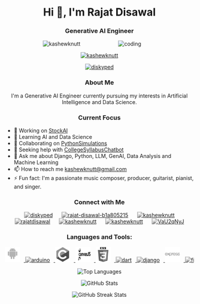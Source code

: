 <h1 align="center">Hi 👋, I'm Rajat Disawal</h1>
<h3 align="center">Generative AI Engineer</h3>

<img align="right" alt="coding" width="40%" src="https://github.com/kashewknutt/kashewknutt/blob/main/HelloWorld.gif">

<p align="center"> <img src="https://komarev.com/ghpvc/?username=kashewknutt&label=Profile%20views&color=0e75b6&style=flat" alt="kashewknutt" /> </p>

<p align="center"> <a href="https://github.com/ryo-ma/github-profile-trophy"><img src="https://github-profile-trophy.vercel.app/?username=kashewknutt" alt="kashewknutt" /></a> </p>

<p align="center"> <a href="https://twitter.com/diskyped" target="blank"><img src="https://img.shields.io/twitter/follow/diskyped?logo=twitter&style=for-the-badge" alt="diskyped" /></a> </p>

<h3 align="center">About Me</h3>

<p align="center">I'm a Generative AI Engineer currently pursuing my interests in Artificial Intelligence and Data Science.</p>

<h3 align="center">Current Focus</h3>

<ul align="left">
    <li>🔭 Working on <a href="https://github.com/kashewknutt/StockAI">StockAI</a></li>
    <li>🌱 Learning AI and Data Science</li>
    <li>👯 Collaborating on <a href="https://github.com/kashewknutt/understandingSimulations">PythonSimulations</a></li>
    <li>🤝 Seeking help with <a href="https://github.com/kashewknutt/VESITCourseGPT">CollegeSyllabusChatbot</a></li>
    <li>💬 Ask me about Django, Python, LLM, GenAI, Data Analysis and Machine Learning</li>
    <li>📫 How to reach me <a href="mailto:kashewknutt@gmail.com">kashewknutt@gmail.com</a></li>
    <li>⚡ Fun fact: I'm a passionate music composer, producer, guitarist, pianist, and singer.</li>
    <!--
    <li>📄 Know about my experiences [publicresume.com](publicresume.com)</li>
    <li>📝 I regularly write articles on [futureblog.com](futureblog.com)</li>
    <li>👨‍💻 All of my projects are available at [temporarylink.com](temporarylink.com)</li>
    -->
</ul>

<h3 align="center">Connect with Me</h3>

<p align="center">
    <a href="https://twitter.com/diskyped" target="_blank"><img src="https://raw.githubusercontent.com/rahuldkjain/github-profile-readme-generator/master/src/images/icons/Social/twitter.svg" alt="diskyped" height="30" width="40" style="margin: 0 10px; filter: grayscale(100%); transition: filter 0.3s ease-in-out;" onmouseover="this.style.filter='none'" onmouseout="this.style.filter='grayscale(100%)'"/></a>
    <a href="https://linkedin.com/in/rajat-disawal-b1a805215" target="_blank"><img src="https://raw.githubusercontent.com/rahuldkjain/github-profile-readme-generator/master/src/images/icons/Social/linked-in-alt.svg" alt="rajat-disawal-b1a805215" height="30" width="40" style="margin: 0 10px; filter: grayscale(100%); transition: filter 0.3s ease-in-out;" onmouseover="this.style.filter='none'" onmouseout="this.style.filter='grayscale(100%)'"/></a>
    <a href="https://kaggle.com/kashewknutt" target="_blank"><img src="https://raw.githubusercontent.com/rahuldkjain/github-profile-readme-generator/master/src/images/icons/Social/kaggle.svg" alt="kashewknutt" height="30" width="40" style="margin: 0 10px; filter: grayscale(100%); transition: filter 0.3s ease-in-out;" onmouseover="this.style.filter='none'" onmouseout="this.style.filter='grayscale(100%)'"/></a>
    <a href="https://instagram.com/rajatdisawal" target="_blank"><img src="https://raw.githubusercontent.com/rahuldkjain/github-profile-readme-generator/master/src/images/icons/Social/instagram.svg" alt="rajatdisawal" height="30" width="40" style="margin: 0 10px; filter: grayscale(100%); transition: filter 0.3s ease-in-out;" onmouseover="this.style.filter='none'" onmouseout="this.style.filter='grayscale(100%)'"/></a>
    <a href="https://www.hackerrank.com/kashewknutt" target="_blank"><img src="https://raw.githubusercontent.com/rahuldkjain/github-profile-readme-generator/master/src/images/icons/Social/hackerrank.svg" alt="kashewknutt" height="30" width="40" style="margin: 0 10px; filter: grayscale(100%); transition: filter 0.3s ease-in-out;" onmouseover="this.style.filter='none'" onmouseout="this.style.filter='grayscale(100%)'"/></a>
    <a href="https://www.leetcode.com/kashewknutt" target="_blank"><img src="https://raw.githubusercontent.com/rahuldkjain/github-profile-readme-generator/master/src/images/icons/Social/leet-code.svg" alt="kashewknutt" height="30" width="40" style="margin: 0 10px; filter: grayscale(100%); transition: filter 0.3s ease-in-out;" onmouseover="this.style.filter='none'" onmouseout="this.style.filter='grayscale(100%)'"/></a>
    <a href="https://discord.gg/VaU2qNyJ" target="_blank"><img src="https://raw.githubusercontent.com/rahuldkjain/github-profile-readme-generator/master/src/images/icons/Social/discord.svg" alt="VaU2qNyJ" height="30" width="40" style="margin: 0 10px; filter: grayscale(100%); transition: filter 0.3s ease-in-out;" onmouseover="this.style.filter='none'" onmouseout="this.style.filter='grayscale(100%)'"/></a>
</p>

<h3 align="center">Languages and Tools:</h3>

<div align="center" style="overflow-x: auto; white-space: nowrap;">
    <a href="https://developer.android.com" target="_blank" rel="noreferrer">
        <img src="https://raw.githubusercontent.com/devicons/devicon/master/icons/android/android-original-wordmark.svg" alt="android" width="40" height="40"
            style="margin-right: 10px; filter: grayscale(100%); transition: filter 0.3s ease-in-out;" onmouseover="this.style.filter='none'"
            onmouseout="this.style.filter='grayscale(100%)'"/>
    </a>
    <a href="https://www.arduino.cc/" target="_blank" rel="noreferrer">
        <img src="https://cdn.worldvectorlogo.com/logos/arduino-1.svg" alt="arduino" width="40" height="40"
            style="margin-right: 10px; filter: grayscale(100%); transition: filter 0.3s ease-in-out;" onmouseover="this.style.filter='none'"
            onmouseout="this.style.filter='grayscale(100%)'"/>
    </a>
    <a href="https://www.cprogramming.com/" target="_blank" rel="noreferrer">
        <img src="https://raw.githubusercontent.com/devicons/devicon/master/icons/c/c-original.svg" alt="c" width="40" height="40"
            style="margin-right: 10px; filter: grayscale(100%); transition: filter 0.3s ease-in-out;" onmouseover="this.style.filter='none'"
            onmouseout="this.style.filter='grayscale(100%)'"/>
    </a>
    <a href="https://canvasjs.com" target="_blank" rel="noreferrer">
        <img src="https://raw.githubusercontent.com/Hardik0307/Hardik0307/master/assets/canvasjs-charts.svg" alt="canvasjs" width="40" height="40"
            style="margin-right: 10px; filter: grayscale(100%); transition: filter 0.3s ease-in-out;" onmouseover="this.style.filter='none'"
            onmouseout="this.style.filter='grayscale(100%)'"/>
    </a>
    <a href="https://www.w3schools.com/css/" target="_blank" rel="noreferrer">
        <img src="https://raw.githubusercontent.com/devicons/devicon/master/icons/css3/css3-original-wordmark.svg" alt="css3" width="40" height="40"
            style="margin-right: 10px; filter: grayscale(100%); transition: filter 0.3s ease-in-out;" onmouseover="this.style.filter='none'"
            onmouseout="this.style.filter='grayscale(100%)'"/>
    </a>
    <a href="https://dart.dev" target="_blank" rel="noreferrer">
        <img src="https://www.vectorlogo.zone/logos/dartlang/dartlang-icon.svg" alt="dart" width="40" height="40"
            style="margin-right: 10px; filter: grayscale(100%); transition: filter 0.3s ease-in-out;" onmouseover="this.style.filter='none'"
            onmouseout="this.style.filter='grayscale(100%)'"/>
    </a>
    <a href="https://www.djangoproject.com/" target="_blank" rel="noreferrer">
        <img src="https://cdn.worldvectorlogo.com/logos/django.svg" alt="django" width="40" height="40"
            style="margin-right: 10px; filter: grayscale(100%); transition: filter 0.3s ease-in-out;" onmouseover="this.style.filter='none'"
            onmouseout="this.style.filter='grayscale(100%)'"/>
    </a>
    <a href="https://expressjs.com" target="_blank" rel="noreferrer">
        <img src="https://raw.githubusercontent.com/devicons/devicon/master/icons/express/express-original-wordmark.svg" alt="express" width="40" height="40"
            style="margin-right: 10px; filter: grayscale(100%); transition: filter 0.3s ease-in-out;" onmouseover="this.style.filter='none'"
            onmouseout="this.style.filter='grayscale(100%)'"/>
    </a>
    <a href="https://www.figma.com/" target="_blank" rel="noreferrer">
        <img src="https://www.vectorlogo.zone/logos/figma/figma-icon.svg" alt="figma" width="40" height="40"
            style="margin-right: 10px; filter: grayscale(100%); transition: filter 0.3s ease-in-out;" onmouseover="this.style.filter='none'"
            onmouseout="this.style.filter='grayscale(100%)'"/>
    </a>
    <a href="https://firebase.google.com/" target="_blank" rel="noreferrer">
        <img src="https://www.vectorlogo.zone/logos/firebase/firebase-icon.svg" alt="firebase" width="40" height="40"
            style="margin-right: 10px; filter: grayscale(100%); transition: filter 0.3s ease-in-out;" onmouseover="this.style.filter='none'"
            onmouseout="this.style.filter='grayscale(100%)'"/>
    </a>
    <a href="https://flask.palletsprojects.com/" target="_blank" rel="noreferrer">
        <img src="https://www.vectorlogo.zone/logos/pocoo_flask/pocoo_flask-icon.svg" alt="flask" width="40" height="40"
            style="margin-right: 10px; filter: grayscale(100%); transition: filter 0.3s ease-in-out;" onmouseover="this.style.filter='none'"
            onmouseout="this.style.filter='grayscale(100%)'"/>
    </a>
    <a href="https://flutter.dev" target="_blank" rel="noreferrer">
        <img src="https://www.vectorlogo.zone/logos/flutterio/flutterio-icon.svg" alt="flutter" width="40" height="40"
            style="margin-right: 10px; filter: grayscale(100%); transition: filter 0.3s ease-in-out;" onmouseover="this.style.filter='none'"
            onmouseout="this.style.filter='grayscale(100%)'"/>
    </a>
    <a href="https://git-scm.com/" target="_blank" rel="noreferrer">
        <img src="https://www.vectorlogo.zone/logos/git-scm/git-scm-icon.svg" alt="git" width="40" height="40"
            style="margin-right: 10px; filter: grayscale(100%); transition: filter 0.3s ease-in-out;" onmouseover="this.style.filter='none'"
            onmouseout="this.style.filter='grayscale(100%)'"/>
    </a>
    <a href="https://heroku.com" target="_blank" rel="noreferrer">
        <img src="https://www.vectorlogo.zone/logos/heroku/heroku-icon.svg" alt="heroku" width="40" height="40"
            style="margin-right: 10px; filter: grayscale(100%); transition: filter 0.3s ease-in-out;" onmouseover="this.style.filter='none'"
            onmouseout="this.style.filter='grayscale(100%)'"/>
    </a>
    <a href="https://www.w3.org/html/" target="_blank" rel="noreferrer">
        <img src="https://raw.githubusercontent.com/devicons/devicon/master/icons/html5/html5-original-wordmark.svg" alt="html5" width="40" height="40"
            style="margin-right: 10px; filter: grayscale(100%); transition: filter 0.3s ease-in-out;" onmouseover="this.style.filter='none'"
            onmouseout="this.style.filter='grayscale(100%)'"/>
    </a>
    <a href="https://www.java.com" target="_blank" rel="noreferrer">
        <img src="https://raw.githubusercontent.com/devicons/devicon/master/icons/java/java-original.svg" alt="java" width="40" height="40"
            style="margin-right: 10px; filter: grayscale(100%); transition: filter 0.3s ease-in-out;" onmouseover="this.style.filter='none'"
            onmouseout="this.style.filter='grayscale(100%)'"/>
    </a>
    <a href="https://developer.mozilla.org/en-US/docs/Web/JavaScript" target="_blank" rel="noreferrer">
        <img src="https://raw.githubusercontent.com/devicons/devicon/master/icons/javascript/javascript-original.svg" alt="javascript" width="40" height="40"
            style="margin-right: 10px; filter: grayscale(100%); transition: filter 0.3s ease-in-out;" onmouseover="this.style.filter='none'"
            onmouseout="this.style.filter='grayscale(100%)'"/>
    </a>
    <a href="https://kotlinlang.org" target="_blank" rel="noreferrer">
        <img src="https://www.vectorlogo.zone/logos/kotlinlang/kotlinlang-icon.svg" alt="kotlin" width="40" height="40"
            style="margin-right: 10px; filter: grayscale(100%); transition: filter 0.3s ease-in-out;" onmouseover="this.style.filter='none'"
            onmouseout="this.style.filter='grayscale(100%)'"/>
    </a>
    <a href="https://www.linux.org/" target="_blank" rel="noreferrer">
        <img src="https://raw.githubusercontent.com/devicons/devicon/master/icons/linux/linux-original.svg" alt="linux" width="40" height="40"
            style="margin-right: 10px; filter: grayscale(100%); transition: filter 0.3s ease-in-out;" onmouseover="this.style.filter='none'"
            onmouseout="this.style.filter='grayscale(100%)'"/>
    </a>
    <a href="https://www.mathworks.com/" target="_blank" rel="noreferrer">
        <img src="https://upload.wikimedia.org/wikipedia/commons/2/21/Matlab_Logo.png" alt="matlab" width="40" height="40"
            style="margin-right: 10px; filter: grayscale(100%); transition: filter 0.3s ease-in-out;" onmouseover="this.style.filter='none'"
            onmouseout="this.style.filter='grayscale(100%)'"/>
    </a>
    <a href="https://www.mongodb.com/" target="_blank" rel="noreferrer">
        <img src="https://raw.githubusercontent.com/devicons/devicon/master/icons/mongodb/mongodb-original-wordmark.svg" alt="mongodb" width="40" height="40"
            style="margin-right: 10px; filter: grayscale(100%); transition: filter 0.3s ease-in-out;" onmouseover="this.style.filter='none'"
            onmouseout="this.style.filter='grayscale(100%)'"/>
    </a>
    <a href="https://www.microsoft.com/en-us/sql-server" target="_blank" rel="noreferrer">
        <img src="https://www.svgrepo.com/show/303229/microsoft-sql-server-logo.svg" alt="mssql" width="40" height="40"
            style="margin-right: 10px; filter: grayscale(100%); transition: filter 0.3s ease-in-out;" onmouseover="this.style.filter='none'"
            onmouseout="this.style.filter='grayscale(100%)'"/>
    </a>
    <a href="https://www.mysql.com/" target="_blank" rel="noreferrer">
        <img src="https://raw.githubusercontent.com/devicons/devicon/master/icons/mysql/mysql-original-wordmark.svg" alt="mysql" width="40" height="40"
            style="margin-right: 10px; filter: grayscale(100%); transition: filter 0.3s ease-in-out;" onmouseover="this.style.filter='none'"
            onmouseout="this.style.filter='grayscale(100%)'"/>
    </a>
    <a href="https://nextjs.org/" target="_blank" rel="noreferrer">
        <img src="https://cdn.worldvectorlogo.com/logos/nextjs-2.svg" alt="nextjs" width="40" height="40"
            style="margin-right: 10px; filter: grayscale(100%); transition: filter 0.3s ease-in-out;" onmouseover="this.style.filter='none'"
            onmouseout="this.style.filter='grayscale(100%)'"/>
    </a>
    <a href="https://nodejs.org" target="_blank" rel="noreferrer">
        <img src="https://raw.githubusercontent.com/devicons/devicon/master/icons/nodejs/nodejs-original-wordmark.svg" alt="nodejs" width="40" height="40"
            style="margin-right: 10px; filter: grayscale(100%); transition: filter 0.3s ease-in-out;" onmouseover="this.style.filter='none'"
            onmouseout="this.style.filter='grayscale(100%)'"/>
    </a>
    <a href="https://opencv.org/" target="_blank" rel="noreferrer">
        <img src="https://www.vectorlogo.zone/logos/opencv/opencv-icon.svg" alt="opencv" width="40" height="40"
            style="margin-right: 10px; filter: grayscale(100%); transition: filter 0.3s ease-in-out;" onmouseover="this.style.filter='none'"
            onmouseout="this.style.filter='grayscale(100%)'"/>
    </a>
    <a href="https://pandas.pydata.org/" target="_blank" rel="noreferrer">
        <img src="https://raw.githubusercontent.com/devicons/devicon/2ae2a900d2f041da66e950e4d48052658d850630/icons/pandas/pandas-original.svg" alt="pandas" width="40" height="40"
            style="margin-right: 10px; filter: grayscale(100%); transition: filter 0.3s ease-in-out;" onmouseover="this.style.filter='none'"
            onmouseout="this.style.filter='grayscale(100%)'"/>
    </a>
    <a href="https://postman.com" target="_blank" rel="noreferrer">
        <img src="https://www.vectorlogo.zone/logos/getpostman/getpostman-icon.svg" alt="postman" width="40" height="40"
            style="margin-right: 10px; filter: grayscale(100%); transition: filter 0.3s ease-in-out;" onmouseover="this.style.filter='none'"
            onmouseout="this.style.filter='grayscale(100%)'"/>
    </a>
    <a href="https://www.python.org" target="_blank" rel="noreferrer">
        <img src="https://raw.githubusercontent.com/devicons/devicon/master/icons/python/python-original.svg" alt="python" width="40" height="40"
            style="margin-right: 10px; filter: grayscale(100%); transition: filter 0.3s ease-in-out;" onmouseover="this.style.filter='none'"
            onmouseout="this.style.filter='grayscale(100%)'"/>
    </a>
    <a href="https://pytorch.org/" target="_blank" rel="noreferrer">
        <img src="https://www.vectorlogo.zone/logos/pytorch/pytorch-icon.svg" alt="pytorch" width="40" height="40"
            style="margin-right: 10px; filter: grayscale(100%); transition: filter 0.3s ease-in-out;" onmouseover="this.style.filter='none'"
            onmouseout="this.style.filter='grayscale(100%)'"/>
    </a>
    <a href="https://reactjs.org/" target="_blank" rel="noreferrer">
        <img src="https://raw.githubusercontent.com/devicons/devicon/master/icons/react/react-original-wordmark.svg" alt="react" width="40" height="40"
            style="margin-right: 10px; filter: grayscale(100%); transition: filter 0.3s ease-in-out;" onmouseover="this.style.filter='none'"
            onmouseout="this.style.filter='grayscale(100%)'"/>
    </a>
    <a href="https://scikit-learn.org/" target="_blank" rel="noreferrer">
        <img src="https://upload.wikimedia.org/wikipedia/commons/0/05/Scikit_learn_logo_small.svg" alt="scikit_learn" width="40" height="40"
            style="margin-right: 10px; filter: grayscale(100%); transition: filter 0.3s ease-in-out;" onmouseover="this.style.filter='none'"
            onmouseout="this.style.filter='grayscale(100%)'"/>
    </a>
    <a href="https://www.selenium.dev" target="_blank" rel="noreferrer">
        <img src="https://raw.githubusercontent.com/detain/svg-logos/780f25886640cef088af994181646db2f6b1a3f8/svg/selenium-logo.svg" alt="selenium" width="40" height="40"
            style="margin-right: 10px; filter: grayscale(100%); transition: filter 0.3s ease-in-out;" onmouseover="this.style.filter='none'"
            onmouseout="this.style.filter='grayscale(100%)'"/>
    </a>
    <a href="https://www.sqlite.org/" target="_blank" rel="noreferrer">
        <img src="https://www.vectorlogo.zone/logos/sqlite/sqlite-icon.svg" alt="sqlite" width="40" height="40"
            style="margin-right: 10px; filter: grayscale(100%); transition: filter 0.3s ease-in-out;" onmouseover="this.style.filter='none'"
            onmouseout="this.style.filter='grayscale(100%)'"/>
    </a>
    <a href="https://www.tensorflow.org" target="_blank" rel="noreferrer">
        <img src="https://www.vectorlogo.zone/logos/tensorflow/tensorflow-icon.svg" alt="tensorflow" width="40" height="40"
            style="margin-right: 10px; filter: grayscale(100%); transition: filter 0.3s ease-in-out;" onmouseover="this.style.filter='none'"
            onmouseout="this.style.filter='grayscale(100%)'"/>
    </a>
</div>

<p align="center"> <!-- Center-align the following statistics -->
    <img src="https://github-readme-stats.vercel.app/api/top-langs/?username=kashewknutt&layout=compact&langs_count=8" alt="Top Languages" />
</p>

<p align="center"> <!-- Center-align the following statistics -->
    <img src="https://github-readme-stats.vercel.app/api?username=kashewknutt&show_icons=true" alt="GitHub Stats" />
</p>

<p align="center"> <!-- Center-align the following statistics -->
    <img src="https://github-readme-streak-stats.herokuapp.com/?user=kashewknutt" alt="GitHub Streak Stats" />
</p>
